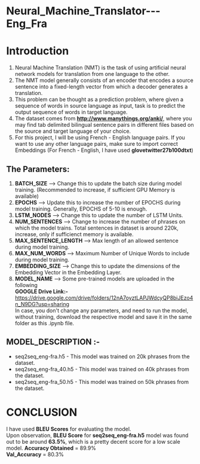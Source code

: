 # Neural_Machine_Translator---Eng_Fra
# Introduction
1. Neural Machine Translation (NMT) is the task of using artificial neural network models for translation from one language to the other.  
2. The NMT model generally consists of an encoder that encodes a source sentence into a fixed-length vector from which a decoder generates a translation.  
3. This problem can be thought as a prediction problem, where given a sequence of words in source language as input, task is to predict the output sequence of words in target language.  
4. The dataset comes from **http://www.manythings.org/anki/**, where you may find tab delimited bilingual sentence pairs in different files based on the source and target language of your choice.  
5. For this project, I will be using French - English language pairs. If you want to use any other language pairs, make sure to import correct Embeddings (For French - English, I have used __glovetwitter27b100dtxt__)

## The Parameters:
1. **BATCH_SIZE** --> Change this to update the batch size during model training. (Recommended to increase, if sufficient GPU Memory is available)
2. **EPOCHS** --> Update this to increase the number of EPOCHS during model training. Generally, EPOCHS of 5-10 is enough.
3. **LSTM_NODES** --> Change this to update the number of LSTM Units.
4. **NUM_SENTENCES** --> Change to increase the number of phrases on which the model trains. Total sentences in dataset is around 220k, increase, only if sufficienct memory is available.
5. **MAX_SENTENCE_LENGTH** --> Max length of an allowed sentence during model training.
6. **MAX_NUM_WORDS** --> Maximum Number of Unique Words to include during model training.
7. **EMBEDDING_SIZE** --> Change this to update the dimensions of the Embedding Vector in the Embedding Layer.
8. **MODEL_NAME** --> Some pre-trained models are uploaded in the following <br>**GOOGLE Drive Link:-** https://drive.google.com/drive/folders/12nA7oyztLAPJWdcyQP8biJEzo4n_N9DG?usp=sharing <br>In case, you don't change any parameters, and need to run the model, without training, download the respective model and save it in the same folder as this .ipynb file.

## MODEL_DESCRIPTION :-
<ul>
  <li>seq2seq_eng-fra.h5 - This model was trained on 20k phrases from the dataset.</li>
  <li>seq2seq_eng-fra_40.h5 - This model was trained on 40k phrases from the dataset.</li>
  <li>seq2seq_eng-fra_50.h5 - This model was trained on 50k phrases from the dataset.</li>
</ul>

# CONCLUSION
I have used **BLEU Scores** for evaluating the model.  
Upon observation, __BLEU Score__ for __seq2seq_eng-fra.h5__ model was found out to be around __63.5%__, which is a pretty decent score for a low scale model. 
**Accuracy Obtained** = 89.9%  
**Val_Accuracy** = 80.3%
